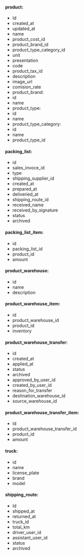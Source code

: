 #### product:
* Id
* created_at
* updated_at
* name
* product_cost_id
* product_brand_id
* product_type_category_id
* unit
* presentation
* code
* product_tax_id
* description
* image_url
* comision_rate
* product_brand:
* id
* name
* product_type:
* id
* name
* product_type_category:
* id
* name
* product_type_id


#### packing_list:
* id
* sales_invoce_id
* type
* shipping_supplier_id
* created_at
* prepared_at
* deliveried_at
* shipping_route_id
* received_name
* received_by_signature
* status
* archived

#### packing_list_item:
* id
* packing_list_id
* product_id
* amount

#### product_warehouse:
* id
* name
* description

#### product_warehouse_item:
* id
* product_warehouse_id
* product_id
* inventory

#### product_warehouse_transfer:
* id
* created_at
* applied_at
* status
* archived
* approved_by_user_id
* created_by_user_id
* reason_for_transfer
* destination_warehouse_id
* source_warehouse_id

#### product_warehouse_transfer_item:
* Id
* product_warehouse_transfer_id
* product_id
* amount

#### truck:
* id
* name
* license_plate
* brand
* model

#### shipping_route:
* Id
* shipped_at
* returned_at
* truck_id
* total_km
* driver_user_id
* assistant_user_id
* status
* archived 